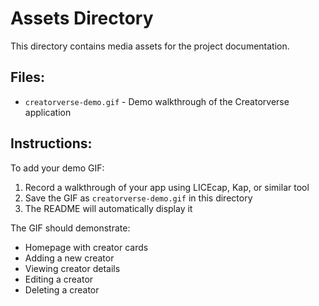 # Assets Directory

This directory contains media assets for the project documentation.

## Files:
- `creatorverse-demo.gif` - Demo walkthrough of the Creatorverse application

## Instructions:
To add your demo GIF:
1. Record a walkthrough of your app using LICEcap, Kap, or similar tool
2. Save the GIF as `creatorverse-demo.gif` in this directory
3. The README will automatically display it

The GIF should demonstrate:
- Homepage with creator cards
- Adding a new creator
- Viewing creator details
- Editing a creator
- Deleting a creator
